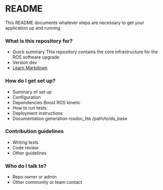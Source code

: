 # README #

This README documents whatever steps are necessary to get your application up and running.

### What is this repository for? ###

* Quick summary
This repository contains the core infrastructure for the ROS software upgrade
* Version
dev
* [Learn Markdown](https://bitbucket.org/tutorials/markdowndemo)

### How do I get set up? ###

* Summary of set up
* Configuration
* Dependencies
Boost
ROS kinetic
* How to run tests
* Deployment instructions
* Documentation generation
rosdoc_lite /path/to/ds_base

### Contribution guidelines ###

* Writing tests
* Code review
* Other guidelines

### Who do I talk to? ###

* Repo owner or admin
* Other community or team contact